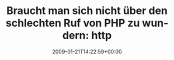 ---
retweeted: false
source: <a href="http://twitter.com" rel="nofollow">Twitter Web Client</a>
entities:
  hashtags: []
  symbols: []
  user_mentions: []
  urls: []
display_text_range:
- '0'
- '92'
favorite_count: '0'
id_str: '1136282679'
truncated: false
retweet_count: '0'
id: '1136282679'
created_at: Wed Jan 21 14:22:59 +0000 2009
favorited: false
full_text: 'Braucht man sich nicht über den schlechten Ruf von PHP zu wundern: http://tinyurl.com/7t6tmr'
lang: de
tags:
- pesos/twitter
date: '2009-01-21T14:22:59+00:00'
src: https://twitter.com/bascht/status/1136282679
original_url: https://twitter.com/bascht/status/1136282679
type: twitter_tweet
text: 'Braucht man sich nicht über den schlechten Ruf von PHP zu wundern: http://tinyurl.com/7t6tmr'
title: 'Braucht man sich nicht über den schlechten Ruf von PHP zu wundern: http'

---